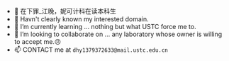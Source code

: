 - 👋 在下罪_江晚，妮可计科在读本科生
- 👀 Havn't clearly known my interested domain.
- 🌱 I’m currently learning ... nothing but what USTC force me to.
- 💞️ I’m looking to collaborate on ... any laboratory whose owner is willing to accept me.:persevere:
- 📫 CONTACT me at `dhy1379372633@mail.ustc.edu.cn`

<!---
zuijiangwan/zuijiangwan is a ✨ special ✨ repository because its `README.md` (this file) appears on your GitHub profile.
You can click the Preview link to take a look at your changes.
--->
